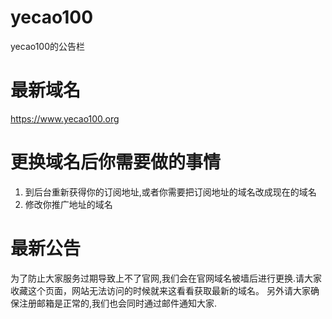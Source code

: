 # yecao100
yecao100的公告栏

# 最新域名
https://www.yecao100.org

# 更换域名后你需要做的事情
1. 到后台重新获得你的订阅地址,或者你需要把订阅地址的域名改成现在的域名
2. 修改你推广地址的域名

# 最新公告
为了防止大家服务过期导致上不了官网,我们会在官网域名被墙后进行更换.请大家收藏这个页面，网站无法访问的时候就来这看看获取最新的域名。
另外请大家确保注册邮箱是正常的,我们也会同时通过邮件通知大家.



